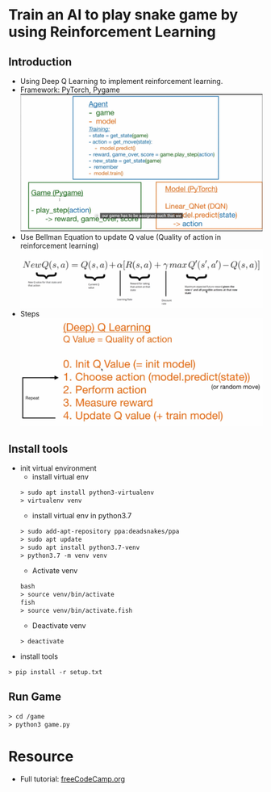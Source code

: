 # Train an AI to play snake game by using Reinforcement Learning
## Introduction
* Using Deep Q Learning to implement reinforcement learning.
* Framework: PyTorch, Pygame
	![](/images/framework.png)
* Use Bellman Equation to update Q value (Quality of action in reinforcement learning)
	![](/images/bellman-equation.png)
* Steps
	![](/images/steps.png)
## Install tools
* init virtual environment
	* install virtual env
	```
	> sudo apt install python3-virtualenv
	> virtualenv venv 
	```
	* install virtual env in python3.7
	```
	> sudo add-apt-repository ppa:deadsnakes/ppa
	> sudo apt update
	> sudo apt install python3.7-venv
	> python3.7 -m venv venv
	```
	* Activate venv
	```
	bash
	> source venv/bin/activate
	fish
	> source venv/bin/activate.fish
	```
	* Deactivate venv
	```
	> deactivate
	```
* install tools
```
> pip install -r setup.txt
```
## Run Game
```
> cd /game
> python3 game.py
```

# Resource
* Full tutorial: [freeCodeCamp.org](https://www.youtube.com/watch?v=L8ypSXwyBds&list=LL&index=1&t=287s)

